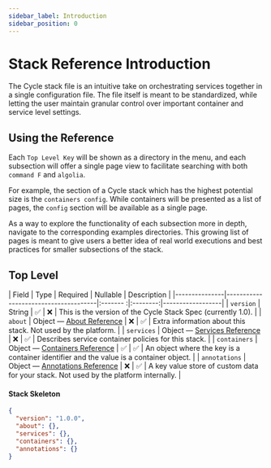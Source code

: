 ```yaml
---
sidebar_label: Introduction
sidebar_position: 0
---
```


# Stack Reference Introduction
The Cycle stack file is an intuitive take on orchestrating services together in a single configuration file.  The file itself is meant to be standardized, while letting the user maintain granular control over important container and service level settings.


## Using the Reference
Each `Top Level Key` will be shown as a directory in the menu, and each subsection will offer a single page view to facilitate searching with both `command F` and `algolia`.  

For example, the section of a Cycle stack which has the highest potential size is the `containers config`.  While containers will be presented as a list of pages, the `config` section will be available as a single page.

As a way to explore the functionality of each subsection more in depth, navigate to the corresponding examples directories. This growing list of pages is meant to give users a better idea of real world executions and best practices for smaller subsections of the stack.


## Top Level

| Field         | Type                                 | Required | Nullable | Description      |
|---------------|--------------------------------------|:------- :|:--------:|------------------|
| `version`     | String                               | ✅        | ❌      | This is the version of the Cycle Stack Spec (currently 1.0). |
| `about`       | Object — [About Reference]("")       | ❌        | ✅      | Extra information about this stack. Not used by the platform. |
| `services`    | Object — [Services Reference]("")    | ❌        | ✅      | Describes service container policies for this stack. |
| `containers`  | Object — [Containers Reference]("")  | ✅        | ✅      | An object where the key is a container identifier and the value is a container object. |
| `annotations` | Object — [Annotations Reference]("") | ❌        | ✅      | A key value store of custom data for your stack. Not used by the platform internally. |



#### Stack Skeleton
```json
{
  "version": "1.0.0",
  "about": {},
  "services": {},
  "containers": {},
  "annotations": {}
}
```


